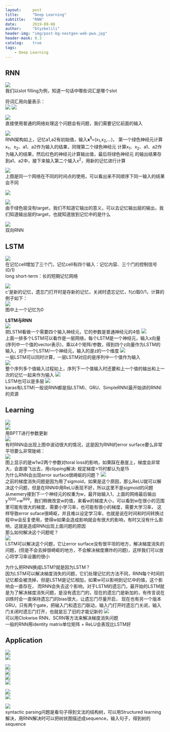 ```yaml
---
layout:     post
title:      "Deep Learning"
subtitle:   "RNN"
date:       2019-09-08
author:     "btyzkelili"
header-img: "img/post-bg-nextgen-web-pwa.jpg"
header-mask: 0.3
catalog:    true
tags:
    - Deep Learning
---  
```

## RNN
![](/img/lhy_ml/rnn-1.jpg)  
我们以slot filling为例，知道一句话中哪些词汇是哪个slot

将词汇用向量表示：  
![](/img/lhy_ml/rnn-2.jpg)  ![](/img/lhy_ml/rnn-3.jpg)  

![](/img/lhy_ml/rnn-4.jpg)  
直接使用普通的网络处理这个问题会有问题，我们需要记忆前面的输入

![](/img/lhy_ml/rnn-5.jpg)  
RNN架构如上，记忆a1,a2有初始值，输入**x<sup>1</sup>**=(x<sub>1</sub>,x<sub>2</sub>,...)，
第一个绿色神经元计算x<sub>1</sub>、x<sub>2</sub>、a1、a2作为输入的结果，同理第二个绿色神经元
计算x<sub>1</sub>、x<sub>2</sub>、a1、a2作为输入的结果，然后红色的神经元计算输出值，最后将绿色神经元
的输出结果存到a1、a2中，接下来输入第二个输入x<sup>2</sup>，用新的记忆进行计算

![](/img/lhy_ml/rnn-6.jpg)  
上图是同一个网络在不同的时间点的使用，可以看出来不同顺序下同一输入的结果会不同

![](/img/lhy_ml/rnn-7.jpg)  

![](/img/lhy_ml/rnn-8.jpg)  
由于绿色层没有target，我们不知道它输出的意义，可以去记忆输出层的输出，我们知道输出层的target，也就知道放到记忆中的是什么

![](/img/lhy_ml/rnn-9.jpg)  
双向RNN

## LSTM
![](/img/lhy_ml/rnn-10.jpg)  
在记忆cell增加了三个门，记忆cell有四个输入：记忆内容、三个门的控制信号(0/1)  
long short-term：长的短期记忆网络

![](/img/lhy_ml/rnn-11.jpg)  
c'是新的记忆，遗忘门打开时是存新的记忆，关闭时遗忘记忆，f(z)取0/1，计算的例子如下：  
![](/img/lhy_ml/rnn-12.jpg)  
图中上一个记忆为0

**LSTM与RNN**  
![](/img/lhy_ml/rnn-13.jpg)  
把LSTM看做一个需要四个输入神经元，它的参数是普通神经元的4倍
![](/img/lhy_ml/rnn-14.jpg)  
上面一排多个LSTM可以看作是一层网络，每个LSTM是一个神经元，输入x向量(序列中一个值的vector表示)，乘以4个矩阵/参数，得到四个z向量作为LSTM的输入，对于一个LSTM/一个神经元，输入的是z的一个维度
![](/img/lhy_ml/rnn-15.jpg)  
一层LSTM可以同时计算，一层LSTM对应的是序列中一个值作为输入  
![](/img/lhy_ml/rnn-16.jpg)  
整个序列多个值输入过程如上，序列下一个值输入时还要和上一个值的输出和上一次的记忆一起来作为输入
![](/img/lhy_ml/rnn-18.jpg)  
LSTM也可以是多层
![](/img/lhy_ml/rnn-17.jpg)  
karas有LSTM(一般说RNN都是指LSTM)、GRU、SimpleRNN(最开始讲的RNN)的资源

## Learning
![](/img/lhy_ml/rnn-21.jpg)  
![](/img/lhy_ml/rnn-19.jpg)  
用BPTT进行参数更新  
![](/img/lhy_ml/rnn-20.jpg)  
有时RNN会出现上图中波动很大的情况，这是因为RNN的error surface要么非常平坦要么非常陡峭：  
![](/img/lhy_ml/rnn-22.jpg)  
图上显示的是w1w2两个参数对toral loss的影响，如果踩在悬崖上，梯度会非常大，会直接飞出去，用clipping解决: 规定梯度>15时都认为是15  
为什么RNN会出现error surface很崎岖的问题？
![](/img/lhy_ml/rnn-23.jpg)  
之前的梯度消失问题是因为用了sigmoid，如果是这个原因，那么ReLU就可以解决这个问题，但是在RNN中用ReLU表现不好，所以这里不是sigmoid的问题  
从memery接到下一个神经元的权重为w，最开始输入1，上面的网络最后输出y<sup>1000</sup>=w<sup>999</sup>，我们稍微改变w的值，来看w的梯度大小，可以看到w在很小的范围里可能有很大的梯度，需要小学习率，也可能有很小的梯度，需要大学习率，
这样导致error suface很崎岖，并且难以设定学习率，也就是说在时间和时间转换过程中w会反复使用，使得w如果会造成影响就会有很大的影响，有时又没有什么影响，这就是造成RNN出现上面问题的原因  
那么如何解决这个问题呢？  
![](/img/lhy_ml/rnn-24.jpg)  
LSTM可以解决这个问题，它让error surface没有很平坦的地方，解决梯度消失的问题，(但是不会去掉很崎岖的地方，不会解决梯度爆炸的问题)，这样我们可以放心将学习率设置的很小  

为什么把RNN换成LSTM?就是因为LSTM？  
因为LSTM可以解决梯度消失的问题，它们处理记忆的方法不同，RNN每个时间的记忆都会被洗掉，但是LSTM是记忆相加，如果w可以影响到记忆中的值，这个影响会一直存在，
而RNN会失去这个影响，对于LSTM的遗忘门，最开始的LSTM就是为了解决梯度消失问题，是没有遗忘门的，现在的遗忘门是新加的，有传言说在训练时会一直保持遗忘门的bias很大，让遗忘门尽量开启，
现在也有另一个版本GRU，只有两个gate，把输入门和遗忘门联动，输入门打开时遗忘门关闭，输入门关闭时遗忘门打开，也就是忘了旧的才能记新的
![](/img/lhy_ml/rnn-25.jpg)  
可以用Clokwise RNN、SCRN等方法来解决梯度消失问题  
一般的RNN用identity matrix单位矩阵 + ReLU会表现比LSTM好

## Application
![](/img/lhy_ml/rnn-26.jpg)  
![](/img/lhy_ml/rnn-27.jpg)  

![](/img/lhy_ml/rnn-28.jpg)  
![](/img/lhy_ml/rnn-29.jpg)  
![](/img/lhy_ml/rnn-30.jpg)  
![](/img/lhy_ml/rnn-31.jpg)  

![](/img/lhy_ml/rnn-32.jpg)  
![](/img/lhy_ml/rnn-33.jpg)  

![](/img/lhy_ml/rnn-34.jpg)  
syntactic parsing问题是看句子得到文法的结构树，可以用Structured learning解决，用RNN解决时可以把树状图描述成sequence，输入句子，得到树的
sequence
